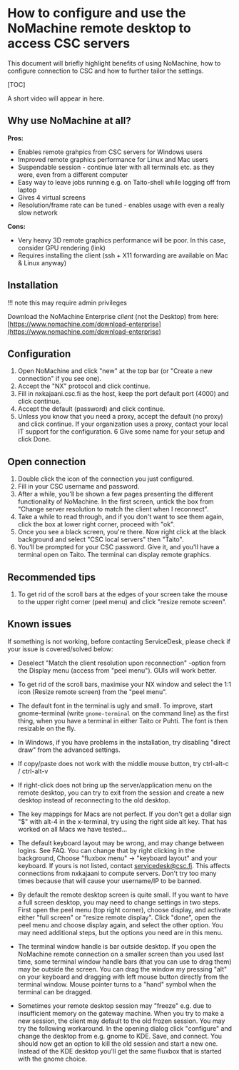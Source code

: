# How to configure and use the NoMachine remote desktop to access CSC servers

This document will briefly highlight benefits of using NoMachine, how to configure
connection to CSC and how to further tailor the settings.

[TOC]

A short video will appear in here.

## Why use NoMachine at all?

**Pros:**

- Enables remote grahpics from CSC servers for Windows users
- Improved remote graphics performance for Linux and Mac users
- Suspendable session - continue later with all terminals etc. as they were, even from a different computer
- Easy way to leave jobs running e.g. on Taito-shell while logging off from laptop
- Gives 4 virtual screens
- Resolution/frame rate can be tuned - enables usage with even a really slow network

**Cons:**

- Very heavy 3D remote graphics performance will be poor. In this case, consider GPU rendering (link)
- Requires installing the client (ssh + X11 forwarding are available on Mac & Linux anyway)

## Installation

!!! note 
    this may require admin privileges

Download the NoMachine Enterprise _client_ (not the Desktop) from here: [https://www.nomachine.com/download-enterprise](https://www.nomachine.com/download-enterprise)

## Configuration

1.   Open NoMachine and click "new" at the top bar (or "Create a new connection" if you see one).
2.   Accept the "NX" protocol and click continue.
3.   Fill in nxkajaani.csc.fi as the host, keep the port default port (4000) and click continue.
4.   Accept the default (password) and click continue.
5.   Unless you know that you need a proxy, accept the default (no proxy) and click continue. If your organization uses a proxy, contact your local IT support for the configuration.
6    Give some name for your setup and click Done.

## Open connection

1.   Double click the icon of the connection you just configured.
2.   Fill in your CSC username and password. 
3.   After a while, you'll be shown a few pages presenting the different functionality of NoMachine.
    In the first screen, untick the box from "Change server resolution to match the client when I reconnect".
4.   Take a while to read through, and if you don't want to see them again, click the box at lower right corner, proceed with "ok".
5.   Once you see a black screen, you're there. Now right click at the black background and select "CSC local servers" then "Taito".
6.   You'll be prompted for your CSC password. Give it, and you'll have a terminal open on Taito. The terminal can display remote graphics.

## Recommended tips

1.   To get rid of the scroll bars at the edges of your screen take the mouse to the upper right corner (peel menu) and click "resize remote screen".

## Known issues

If something is not working, before contacting ServiceDesk, please check if your issue is covered/solved below:

- Deselect "Match the client resolution upon reconnection" -option from the Display menu (access from "peel menu"). GUIs will work better.

- To get rid of the scroll bars, maximise your NX window and select the 1:1 icon (Resize remote screen) from the "peel menu".

- The default font in the terminal is ugly and small. To improve, start gnome-terminal (write `gnome-terminal` on the command line) as the first thing, when you have a terminal in either Taito or Puhti. The font is then resizable on the fly.

- In Windows, if you have problems in the installation, try disabling "direct draw" from the advanced settings.

- If copy/paste does not work with the middle mouse button, try ctrl-alt-c / ctrl-alt-v

- If right-click does not bring up the server/application menu on the remote desktop, you can try to exit from the session and create a new desktop instead of reconnecting to the old desktop.

- The key mappings for Macs are not perfect. If you don't get a dollar sign "$" with alt-4 in the x-terminal, try using the right side alt key. That has worked on all Macs we have tested...

- The default keyboard layout may be wrong, and may change between logins. See FAQ. You can change that by right clicking in the background, Choose "fluxbox menu" -> "keyboard layout" and your keyboard. If yours is not listed, contact servicedesk@csc.fi. This affects connections from nxkajaani to compute servers. Don't try too many times because that will cause your username/IP to be banned.

- By default the remote desktop screen is quite small. If you want to have a full screen desktop, you may need to change settings in two steps. First open the peel menu (top right corner), choose display, and activate either "full screen" or "resize remote display". Click "done", open the peel menu and choose display again, and select the other option. You may need additional steps, but the options you need are in this menu.

- The terminal window handle is bar outside desktop. If you open the NoMachine remote connection on a smaller screen than you used last time, some terminal window handle bars (that you can use to drag them) may be outside the screen. You can drag the window my pressing "alt" on your keyboard and dragging with left mouse button directly from the terminal window. Mouse pointer turns to a "hand" symbol when the terminal can be dragged.

- Sometimes your remote desktop session may "freeze" e.g. due to insufficient memory on the gateway machine. When you try to make a new session, the client may default to the old frozen session. You may try the following workaround. In the opening dialog click "configure" and change the desktop from e.g. gnome to KDE. Save, and connect. You should now get an option to kill the old session and start a new one. Instead of the KDE desktop you'll get the same fluxbox that is started with the gnome choice.
